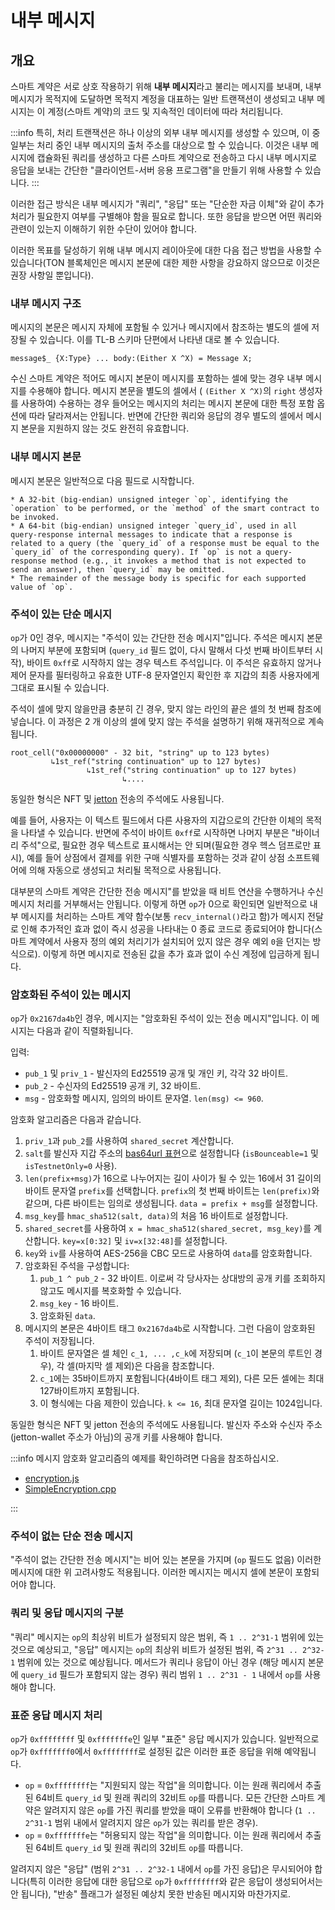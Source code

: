 # 내부 메시지

## 개요

스마트 계약은 서로 상호 작용하기 위해 **내부 메시지**라고 불리는 메시지를 보내며, 내부 메시지가 목적지에 도달하면 목적지 계정을 대표하는 일반 트랜잭션이 생성되고 내부 메시지는 이 계정(스마트 계약)의 코드 및 지속적인 데이터에 따라 처리됩니다.

:::info
특히, 처리 트랜잭션은 하나 이상의 외부 내부 메시지를 생성할 수 있으며, 이 중 일부는 처리 중인 내부 메시지의 출처 주소를 대상으로 할 수 있습니다. 이것은 내부 메시지에 캡슐화된 쿼리를 생성하고 다른 스마트 계약으로 전송하고 다시 내부 메시지로 응답을 보내는 간단한 "클라이언트-서버 응용 프로그램"을 만들기 위해 사용할 수 있습니다.
:::

이러한 접근 방식은 내부 메시지가 "쿼리", "응답" 또는 "단순한 자금 이체"와 같이 추가 처리가 필요한지 여부를 구별해야 함을 필요로 합니다. 또한 응답을 받으면 어떤 쿼리와 관련이 있는지 이해하기 위한 수단이 있어야 합니다.

이러한 목표를 달성하기 위해 내부 메시지 레이아웃에 대한 다음 접근 방법을 사용할 수 있습니다(TON 블록체인은 메시지 본문에 대한 제한 사항을 강요하지 않으므로 이것은 권장 사항일 뿐입니다).

### 내부 메시지 구조

메시지의 본문은 메시지 자체에 포함될 수 있거나 메시지에서 참조하는 별도의 셀에 저장될 수 있습니다. 이를 TL-B 스키마 단편에서 나타낸 대로 볼 수 있습니다.

```tlb
message$_ {X:Type} ... body:(Either X ^X) = Message X;
```

수신 스마트 계약은 적어도 메시지 본문이 메시지를 포함하는 셀에 맞는 경우 내부 메시지를 수용해야 합니다. 메시지 본문을 별도의 셀에서 ( `(Either X ^X)`의 `right` 생성자를 사용하여) 수용하는 경우 들어오는 메시지의 처리는 메시지 본문에 대한 특정 포함 옵션에 따라 달라져서는 안됩니다. 반면에 간단한 쿼리와 응답의 경우 별도의 셀에서 메시지 본문을 지원하지 않는 것도 완전히 유효합니다.

### 내부 메시지 본문

메시지 본문은 일반적으로 다음 필드로 시작합니다.

```
* A 32-bit (big-endian) unsigned integer `op`, identifying the `operation` to be performed, or the `method` of the smart contract to be invoked.
* A 64-bit (big-endian) unsigned integer `query_id`, used in all query-response internal messages to indicate that a response is related to a query (the `query_id` of a response must be equal to the `query_id` of the corresponding query). If `op` is not a query-response method (e.g., it invokes a method that is not expected to send an answer), then `query_id` may be omitted.
* The remainder of the message body is specific for each supported value of `op`.
```

### 주석이 있는 단순 메시지

`op`가 0인 경우, 메시지는 "주석이 있는 간단한 전송 메시지"입니다. 주석은 메시지 본문의 나머지 부분에 포함되며 (`query_id` 필드 없이, 다시 말해서 다섯 번째 바이트부터 시작), 바이트 `0xff`로 시작하지 않는 경우 텍스트 주석입니다. 이 주석은 유효하지 않거나 제어 문자를 필터링하고 유효한 UTF-8 문자열인지 확인한 후 지갑의 최종 사용자에게 그대로 표시될 수 있습니다.

주석이 셀에 맞지 않을만큼 충분히 긴 경우, 맞지 않는 라인의 끝은 셀의 첫 번째 참조에 넣습니다. 이 과정은 2 개 이상의 셀에 맞지 않는 주석을 설명하기 위해 재귀적으로 계속됩니다.

```
root_cell("0x00000000" - 32 bit, "string" up to 123 bytes)
         ↳1st_ref("string continuation" up to 127 bytes)
                 ↳1st_ref("string continuation" up to 127 bytes)
                         ↳....
```

동일한 형식은 NFT 및 [jetton](https://github.com/ton-blockchain/TEPs/blob/master/text/0074-jettons-standard.md#forward_payload-format) 전송의 주석에도 사용됩니다.

예를 들어, 사용자는 이 텍스트 필드에서 다른 사용자의 지갑으로의 간단한 이체의 목적을 나타낼 수 있습니다. 반면에 주석이 바이트 `0xff`로 시작하면 나머지 부분은 "바이너리 주석"으로, 필요한 경우 텍스트로 표시해서는 안 되며(필요한 경우 헥스 덤프로만 표시), 예를 들어 상점에서 결제를 위한 구매 식별자를 포함하는 것과 같이 상점 소프트웨어에 의해 자동으로 생성되고 처리될 목적으로 사용됩니다.

대부분의 스마트 계약은 간단한 전송 메시지"를 받았을 때 비트 연산을 수행하거나 수신 메시지 처리를 거부해서는 안됩니다. 이렇게 하면 `op`가 0으로 확인되면 일반적으로 내부 메시지를 처리하는 스마트 계약 함수(보통 `recv_internal()`라고 함)가 메시지 전달로 인해 추가적인 효과 없이 즉시 성공을 나타내는 0 종료 코드로 종료되어야 합니다(스마트 계약에서 사용자 정의 예외 처리기가 설치되어 있지 않은 경우 예외 `0`을 던지는 방식으로). 이렇게 하면 메시지로 전송된 값을 추가 효과 없이 수신 계정에 입금하게 됩니다.

### 암호화된 주석이 있는 메시지

`op`가 `0x2167da4b`인 경우, 메시지는 "암호화된 주석이 있는 전송 메시지"입니다. 이 메시지는 다음과 같이 직렬화됩니다.

입력:

- `pub_1` 및 `priv_1` - 발신자의 Ed25519 공개 및 개인 키, 각각 32 바이트.
- `pub_2` - 수신자의 Ed25519 공개 키, 32 바이트.
- `msg` - 암호화할 메시지, 임의의 바이트 문자열. `len(msg) <= 960`.

암호화 알고리즘은 다음과 같습니다.

1. `priv_1`과 `pub_2`를 사용하여 `shared_secret` 계산합니다.
2. `salt`를 발신자 지갑 주소의 [bas64url 표현](https://docs.ton.org/learn/overviews/addresses#user-friendly-address)으로 설정합니다 (`isBounceable=1` 및 `isTestnetOnly=0` 사용).
3. `len(prefix+msg)`가 16으로 나누어지는 길이 사이가 될 수 있는 16에서 31 길이의 바이트 문자열 `prefix`를 선택합니다. `prefix`의 첫 번째 바이트는 `len(prefix)`와 같으며, 다른 바이트는 임의로 생성됩니다. `data = prefix + msg`를 설정합니다.
4. `msg_key`를 `hmac_sha512(salt, data)`의 처음 16 바이트로 설정합니다.
5. `shared_secret`를 사용하여 `x = hmac_sha512(shared_secret, msg_key)`를 계산합니다. `key=x[0:32]` 및 `iv=x[32:48]`를 설정합니다.
6. `key`와 `iv`를 사용하여 AES-256을 CBC 모드로 사용하여 `data`를 암호화합니다.
7. 암호화된 주석을 구성합니다:
   1. `pub_1 ^ pub_2` - 32 바이트. 이로써 각 당사자는 상대방의 공개 키를 조회하지 않고도 메시지를 복호화할 수 있습니다.
   2. `msg_key` - 16 바이트.
   3. 암호화된 `data`.
8. 메시지의 본문은 4바이트 태그 `0x2167da4b`로 시작합니다. 그런 다음이 암호화된 주석이 저장됩니다.
   1. 바이트 문자열은 셀 체인 `c_1, ... ,c_k`에 저장되며 (`c_1`이 본문의 루트인 경우), 각 셀(마지막 셀 제외)은 다음을 참조합니다.
   2. `c_1`에는 35바이트까지 포함됩니다(4바이트 태그 제외), 다른 모든 셀에는 최대 127바이트까지 포함됩니다.
   3. 이 형식에는 다음 제한이 있습니다. `k <= 16`, 최대 문자열 길이는 1024입니다.

동일한 형식은 NFT 및 jetton 전송의 주석에도 사용됩니다. 발신자 주소와 수신자 주소 (jetton-wallet 주소가 아님)의 공개 키를 사용해야 합니다.

:::info
메시지 암호화 알고리즘의 예제를 확인하려면 다음을 참조하십시오.

- [encryption.js](https://github.com/toncenter/ton-wallet/blob/master/src/js/util/encryption.js)
- [SimpleEncryption.cpp](https://github.com/ton-blockchain/ton/blob/master/tonlib/tonlib/keys/SimpleEncryption.cpp)

:::

### 주석이 없는 단순 전송 메시지

"주석이 없는 간단한 전송 메시지"는 비어 있는 본문을 가지며 (`op` 필드도 없음) 이러한 메시지에 대한 위 고려사항도 적용됩니다. 이러한 메시지는 메시지 셀에 본문이 포함되어야 합니다.

### 쿼리 및 응답 메시지의 구분

"쿼리" 메시지는 `op`의 최상위 비트가 설정되지 않은 범위, 즉 `1 .. 2^31-1` 범위에 있는 것으로 예상되고, "응답" 메시지는 `op`의 최상위 비트가 설정된 범위, 즉 `2^31 .. 2^32-1` 범위에 있는 것으로 예상됩니다. 메서드가 쿼리나 응답이 아닌 경우 (해당 메시지 본문에 `query_id` 필드가 포함되지 않는 경우) 쿼리 범위 `1 .. 2^31 - 1` 내에서 `op`를 사용해야 합니다.

### 표준 응답 메시지 처리

`op`가 `0xffffffff` 및 `0xfffffffe`인 일부 "표준" 응답 메시지가 있습니다. 일반적으로 `op`가 `0xfffffff0`에서 `0xffffffff`로 설정된 값은 이러한 표준 응답을 위해 예약됩니다.

- `op` = `0xffffffff`는 "지원되지 않는 작업"을 의미합니다. 이는 원래 쿼리에서 추출된 64비트 `query_id` 및 원래 쿼리의 32비트 `op`를 따릅니다. 모든 간단한 스마트 계약은 알려지지 않은 `op`를 가진 쿼리를 받았을 때이 오류를 반환해야 합니다 (`1 .. 2^31-1` 범위 내에서 알려지지 않은 `op`가 있는 쿼리를 받은 경우).
- `op` = `0xfffffffe`는 "허용되지 않는 작업"을 의미합니다. 이는 원래 쿼리에서 추출된 64비트 `query_id` 및 원래 쿼리의 32비트 `op`를 따릅니다.

알려지지 않은 "응답" (범위 `2^31 .. 2^32-1` 내에서 `op`를 가진 응답)은 무시되어야 합니다(특히 이러한 응답에 대한 응답으로 `op`가 `0xffffffff`와 같은 응답이 생성되어서는 안 됩니다), "반송" 플래그가 설정된 예상치 못한 반송된 메시지와 마찬가지로.

